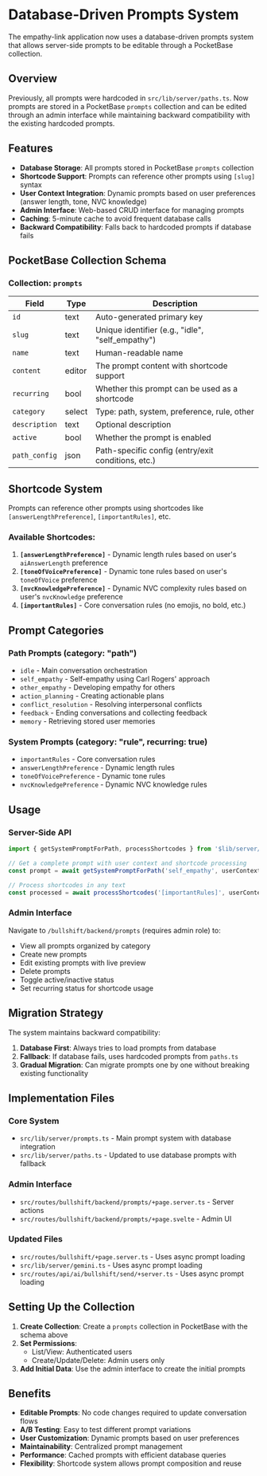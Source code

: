 # Database-Driven Prompts System

The empathy-link application now uses a database-driven prompts system that allows server-side prompts to be editable through a PocketBase collection.

## Overview

Previously, all prompts were hardcoded in `src/lib/server/paths.ts`. Now prompts are stored in a PocketBase `prompts` collection and can be edited through an admin interface while maintaining backward compatibility with the existing hardcoded prompts.

## Features

- **Database Storage**: All prompts stored in PocketBase `prompts` collection
- **Shortcode Support**: Prompts can reference other prompts using `[slug]` syntax
- **User Context Integration**: Dynamic prompts based on user preferences (answer length, tone, NVC knowledge)
- **Admin Interface**: Web-based CRUD interface for managing prompts
- **Caching**: 5-minute cache to avoid frequent database calls
- **Backward Compatibility**: Falls back to hardcoded prompts if database fails

## PocketBase Collection Schema

### Collection: `prompts`

| Field | Type | Description |
|-------|------|-------------|
| `id` | text | Auto-generated primary key |
| `slug` | text | Unique identifier (e.g., "idle", "self_empathy") |
| `name` | text | Human-readable name |
| `content` | editor | The prompt content with shortcode support |
| `recurring` | bool | Whether this prompt can be used as a shortcode |
| `category` | select | Type: path, system, preference, rule, other |
| `description` | text | Optional description |
| `active` | bool | Whether the prompt is enabled |
| `path_config` | json | Path-specific config (entry/exit conditions, etc.) |

## Shortcode System

Prompts can reference other prompts using shortcodes like `[answerLengthPreference]`, `[importantRules]`, etc.

### Available Shortcodes:

1. **`[answerLengthPreference]`** - Dynamic length rules based on user's `aiAnswerLength` preference
2. **`[toneOfVoicePreference]`** - Dynamic tone rules based on user's `toneOfVoice` preference  
3. **`[nvcKnowledgePreference]`** - Dynamic NVC complexity rules based on user's `nvcKnowledge` preference
4. **`[importantRules]`** - Core conversation rules (no emojis, no bold, etc.)

## Prompt Categories

### Path Prompts (category: "path")
- `idle` - Main conversation orchestration
- `self_empathy` - Self-empathy using Carl Rogers' approach
- `other_empathy` - Developing empathy for others
- `action_planning` - Creating actionable plans
- `conflict_resolution` - Resolving interpersonal conflicts
- `feedback` - Ending conversations and collecting feedback
- `memory` - Retrieving stored user memories

### System Prompts (category: "rule", recurring: true)
- `importantRules` - Core conversation rules
- `answerLengthPreference` - Dynamic length rules
- `toneOfVoicePreference` - Dynamic tone rules  
- `nvcKnowledgePreference` - Dynamic NVC knowledge rules

## Usage

### Server-Side API

```typescript
import { getSystemPromptForPath, processShortcodes } from '$lib/server/prompts';

// Get a complete prompt with user context and shortcode processing
const prompt = await getSystemPromptForPath('self_empathy', userContext);

// Process shortcodes in any text
const processed = await processShortcodes('[importantRules]', userContext);
```

### Admin Interface

Navigate to `/bullshift/backend/prompts` (requires admin role) to:
- View all prompts organized by category
- Create new prompts
- Edit existing prompts with live preview
- Delete prompts
- Toggle active/inactive status
- Set recurring status for shortcode usage

## Migration Strategy

The system maintains backward compatibility:

1. **Database First**: Always tries to load prompts from database
2. **Fallback**: If database fails, uses hardcoded prompts from `paths.ts`
3. **Gradual Migration**: Can migrate prompts one by one without breaking existing functionality

## Implementation Files

### Core System
- `src/lib/server/prompts.ts` - Main prompt system with database integration
- `src/lib/server/paths.ts` - Updated to use database prompts with fallback

### Admin Interface  
- `src/routes/bullshift/backend/prompts/+page.server.ts` - Server actions
- `src/routes/bullshift/backend/prompts/+page.svelte` - Admin UI

### Updated Files
- `src/routes/bullshift/+page.server.ts` - Uses async prompt loading
- `src/lib/server/gemini.ts` - Uses async prompt loading
- `src/routes/api/ai/bullshift/send/+server.ts` - Uses async prompt loading

## Setting Up the Collection

1. **Create Collection**: Create a `prompts` collection in PocketBase with the schema above
2. **Set Permissions**: 
   - List/View: Authenticated users
   - Create/Update/Delete: Admin users only
3. **Add Initial Data**: Use the admin interface to create the initial prompts

## Benefits

- **Editable Prompts**: No code changes required to update conversation flows
- **A/B Testing**: Easy to test different prompt variations
- **User Customization**: Dynamic prompts based on user preferences
- **Maintainability**: Centralized prompt management
- **Performance**: Cached prompts with efficient database queries
- **Flexibility**: Shortcode system allows prompt composition and reuse